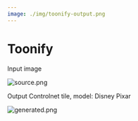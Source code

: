 ```yaml
---
image: ./img/toonify-output.png
---
```


# Toonify

<div style={{ display: "grid", 'grid-template-columns': '1fr 1fr', gap: '1.5rem' }}>
<div>
<figcaption>Input image</figcaption>

![source.png](./img/toonify-input.png)
</div>

<div>
<figcaption>Output Controlnet tile, model: Disney Pixar</figcaption>

![generated.png](./img/toonify-output.png)
</div>

</div>
